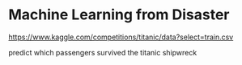 # Machine Learning from Disaster

https://www.kaggle.com/competitions/titanic/data?select=train.csv

predict which passengers survived the titanic shipwreck
